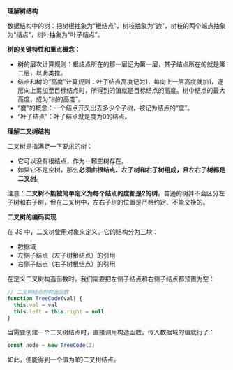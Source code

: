 **理解树结构**

数据结构中的树：把树根抽象为“根结点”，树枝抽象为“边”，树枝的两个端点抽象为“结点”，树叶抽象为“叶子结点”。

**树的关键特性和重点概念：**

- 树的层次计算规则：根结点所在的那一层记为第一层，其子结点所在的就是第二层，以此类推。
- 结点和树的“高度”计算规则：叶子结点高度记为1，每向上一层高度就加1，逐层向上累加至目标结点时，所得到的值就是目标结点的高度。树中结点的最大高度，成为“树的高度”。
- “度”的概念：一个结点开叉出去多少个子树，被记为结点的“度”。
- “叶子结点”：叶子结点就是度为0的结点。



**理解二叉树结构**

二叉树是指满足一下要求的树：

- 它可以没有根结点，作为一颗空树存在。
- 如果它不是空树，那么**必须由根结点、左子树和右子树组成，且左右子树都是二叉树**。

注意：**二叉树不能被简单定义为每个结点的度都是2的树**。普通的树并不会区分左子树和右子树，但在二叉树中，左右子树的位置是严格约定、不能交换的。



**二叉树的编码实现**

在 JS 中，二叉树使用对象来定义。它的结构分为三块：

- 数据域
- 左侧子结点（左子树根结点）的引用
- 右侧子结点（右子树根结点）的引用

在定义二叉树构造函数时，我们需要把左侧子结点和右侧子结点都预置为空：

```javascript
// 二叉树结点的构造函数
function TreeCode(val) {
  this.val = val
  this.left = this.right = null
}
```

当需要创建一个二叉树结点时，直接调用构造函数，传入数据域的值就行了：

```javascript
const node = new TreeCode(1)
```

如此，便能得到一个值为1的二叉树结点。